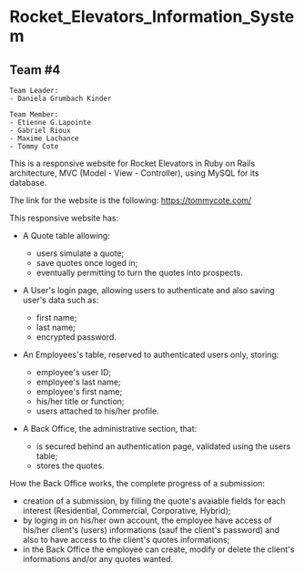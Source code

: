 # Rocket_Elevators_Information_System

## Team #4
```
Team Leader:
- Daniela Grumbach Kinder

Team Member:
- Etienne G.Lapointe
- Gabriel Rioux
- Maxime Lachance
- Tommy Cote
```

This is a responsive website for Rocket Elevators in Ruby on Rails architecture, MVC (Model - View - Controller), using MySQL for its database.

The link for the website is the following: https://tommycote.com/


This responsive website has:

  - A Quote table allowing:
    - users simulate a quote;
    - save quotes once loged in;
    - eventually permitting to turn the quotes into prospects.

  - A User's login page, allowing users to authenticate and also saving user's data such as:
    - first name;
    - last name;
    - encrypted password.

  - An Employees's table, reserved to authenticated users only, storing:
    - employee's user ID;
    - employee's last name;
    - employee's first name;
    - his/her title or function;
    - users attached to his/her profile.

  - A Back Office, the administrative section, that:
    - is secured behind an authentication page, validated using the users table;
    - stores the quotes.


How the Back Office works, the complete progress of a submission:
 - creation of a submission, by filling the quote's avaiable fields for each interest (Residential, Commercial, Corporative, Hybrid);
 - by loging in on his/her own account, the employee have access of his/her client's (users) informations (sauf the client's password) and also to have access to the client's quotes informations;
 - in the Back Office the employee can create, modify or delete the client's informations and/or any quotes wanted.

